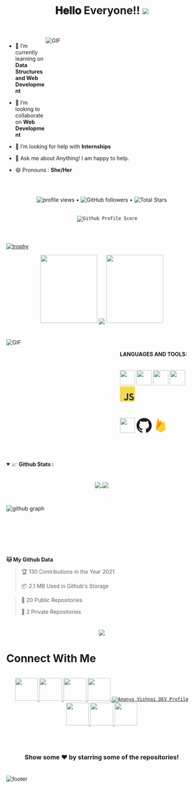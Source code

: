 <h1 align="center">
  𝐇𝐞𝐥𝐥𝐨 Everyone!! 
  <a target="_blank">
    <img src="https://media.giphy.com/media/X2Iney7tVHeWtS1Y9Z/giphy.gif" width="24px" style="max-width:100%;">
  </a>
</h1>

<br/>
<br/>
<a target="_blank">
  <img align="right" height="250" width="400" alt="GIF" src="https://media.giphy.com/media/EY93ZrEyn74w9rB3o0/giphy.gif">
</a>

- 🔭 I’m currently learning on **Data Structures and Web Development**

- 👯 I’m looking to collaborate on **Web Development**
- 🤔 I’m looking for help with **Internships**
- 💬 Ask me about Anything! I am happy to help.
- 😄 Pronouns : **She/Her**

<br/>
<br/>

<p align="center">
  <img src="https://gpvc.arturio.dev/ananya26-vishnoi" alt="profile views"> •  
  <img alt="GitHub followers" src="https://img.shields.io/github/followers/ananya26-vishnoi?label=Followers&style=social"> •   
  <img src="https://img.shields.io/github/stars/ananya26-vishnoi?label=Stars" alt="Total Stars">
</p>
<p align="center">
  <code>
    <img src="https://img.shields.io/badge/dynamic/json?label=Gitwar%20Profile%20Score&style=for-the-badge&color=ee6f57&logo=github&logoColor=white&query=score&url=http%3A%2F%2Fgitwar-ananya26-vishnoi.herokuapp.com%2Fapi%2Fananya26-vishnoi" alt="Github Profile Score">
  </code>
</p>

#

[![trophy](https://github-profile-trophy.vercel.app/?username=ananya26-vishnoi&column=8&margin-w=15&margin-h=15&no-bg=true&no-frame=true&theme=juicyfresh)](https://github.com/ananya26-vishnoi)

<p align="center">
  <a>
    <img height="180" width="150" src="https://i.pinimg.com/originals/5a/4a/f6/5a4af6d23c1981fbe04d131c88c2031d.png">
    <img align="center" src="https://github-readme-streak-stats.herokuapp.com/?user=ananya26-vishnoi&theme=dark&hide_border=true"/>
    <img height="180" width="150" src="https://i.pinimg.com/originals/5a/4a/f6/5a4af6d23c1981fbe04d131c88c2031d.png">
  </a>
</p>

#

<a target="_blank"><img align="left" height="300" width="300" alt="GIF" src="https://www.animatedimages.org/data/media/118/animated-robot-image-0051.gif"></a>
<br/>

**LANGUAGES AND TOOLS:**  
<br/>
<br/>
<code><img height="40" width="40" src="https://www.naveedashfaq.me/img/c++.png"></code>
<code><img height="40" width="40" src="https://cdn.iconscout.com/icon/free/png-512/c-programming-569564.png"></code>
<code><img height="40" width="40" src="https://www.flaticon.com/svg/static/icons/svg/1216/1216733.svg"></code>
<code><img height="40" width="40" src="https://cdn.iconscout.com/icon/free/png-256/css-131-722685.png"></code>
<code><img height="40" width="40" src="https://raw.githubusercontent.com/github/explore/80688e429a7d4ef2fca1e82350fe8e3517d3494d/topics/javascript/javascript.png"></code>

#
<code><img height="40" width="40" src="https://upload.wikimedia.org/wikipedia/commons/thumb/3/3f/Git_icon.svg/1024px-Git_icon.svg.png"></code>
<code><img height="40" width="40" src="https://raw.githubusercontent.com/github/explore/80688e429a7d4ef2fca1e82350fe8e3517d3494d/topics/github-api/github-api.png"></code>
<code><img height="40" width="40" src="https://raw.githubusercontent.com/github/explore/80688e429a7d4ef2fca1e82350fe8e3517d3494d/topics/firebase/firebase.png"></code>


<br/>

#

<details open="">
<summary>
  <g-emoji class="g-emoji" alias="chart_with_upwards_trend" fallback-src="https://github.githubassets.com/images/icons/emoji/unicode/1f4c8.png">📈</g-emoji>
  <strong>Github Stats : </strong>
</summary>
<br>

<p align="center">
  <a href="https://github.com/ananya26-vishnoi">
    <img align="center" src="https://github-readme-stats.vercel.app/api?username=ananya26-vishnoi&show_icons=true&hide_border=true&title_color=94b4a4&amp&icon_color=FFFFFF&amp&text_color=FFFFFF&amp&bg_color=000000&count_private=true&include_all_commits=true"/>
  </a>
  <a href="https://github.com/ananya26-vishnoi">
    <img align="center" height="195px" src="https://github-readme-stats.vercel.app/api/top-langs/?username=ananya26-vishnoi&text_color=FFFFFF&bg_color=000000&title_color=94b4a4&langs_count=15&layout=compact&hide_border=true&area=true" />
  </a>
</p>
</details>
<br>

![github graph](https://activity-graph.herokuapp.com/graph?username=ananya26-vishnoi&theme=react-dark&hide_border=true)

<br/>

#



</a>

<br>
<br>


**🐱 My Github Data** 

> 🏆  130 Contributions in the Year 2021
 > 
> 📦 2.1 MB Used in Github's Storage 
 > 
 
> 📜 20 Public Repositories 
 > 
> 🔑 2 Private Repositories  
 > 
#


</p>

<p align="center">
  <a href='https://github.com/ananya26-vishnoi/'>
    <img width="30%" src="https://media.giphy.com/media/zJ3V6Ot51H8Y0/giphy.gif"/>
    
  </a>
</p>

<h1>
         Connect With Me
  
</h1>

<p align="center">
  <br>
  <a href="https://www.linkedin.com/in/ananya-vishnoi-5980531b3/" target="_blank">
    <code><img height="60" width="60" src="https://image.flaticon.com/icons/png/512/61/61109.png"/></code>
  </a>
  <a href="https://www.facebook.com/ananya.vishnoi.144/" target="_blank">
    <code><img  height="60" width="60" src="https://i.pinimg.com/originals/ca/3b/f0/ca3bf05cfab74677e5b73b130bd30991.png"/></code>
  </a>
  <a href="https://www.instagram.com/_ananya_vishnoi_/" target="_blank">
    <code><img height="60" width="60" src="https://i.dlpng.com/static/png/5588275-ig-logo-abundant-in-2019-instagram-logo-youtube-logo-ig-logo-transparent-1600_1200_preview.png"/></code>
  </a>
  <a href="https://twitter.com/AnanyaVishnoi3" target="_blank">
    <code><img height="60" width="60" src="https://image.flaticon.com/icons/png/512/60/60580.png"/></code>
  </a>
  <a href="https://dev.to/ananya26vishnoi">
    <code><img src="https://d2fltix0v2e0sb.cloudfront.net/dev-badge.svg" alt="Ananya Vishnoi DEV Profile" height="62" width="62"></code>
  </a>     
  <a href="https://www.hackerrank.com/ananyavishnoi26" target="_blank">
    <code><img height="60" width="60" src="https://cdn4.iconfinder.com/data/icons/logos-and-brands-1/512/160_Hackerrank_logo_logos-512.png"/></code>
  </a>
<a href="https://www.hackerearth.com/@ananyavishnoi26" target="_blank">
    <code><img height="60" width="60" src="https://cdn.icon-icons.com/icons2/2389/PNG/512/hackerearth_logo_icon_145208.png"/></code>
  </a>
<a href="https://www.codechef.com/users/anni_26" target="_blank">
    <code><img height="60" width="60" src="https://icons-for-free.com/iconfiles/png/512/codechef-1324440139527402917.png"/></code>
  </a>
</p>

</code>

<br/>
<br/>
</p>


<div align="center">

### Show some ❤️ by starring some of the repositories!

</div>

#

![footer](https://blog.paper.li/wp-content/uploads/2020/02/LinkedIn-banner-19-1024x256.png)
